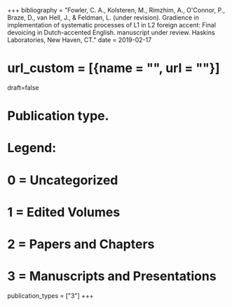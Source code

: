 +++
bibliography = "Fowler, C. A., Kolsteren, M., Rimzhim, A., O'Connor, P., Braze, D., van Hell, J., & Feldman, L. (under revision). Gradience in implementation of systematic processes of L1 in L2 foreign accent: Final devoicing in Dutch-accented English. manuscript under review. Haskins Laboratories, New Haven, CT."
date = 2019-02-17
# url_custom = [{name = "", url = ""}]
draft=false
# Publication type.
# Legend:
# 0 = Uncategorized
# 1 = Edited Volumes
# 2 = Papers and Chapters
# 3 = Manuscripts and Presentations
publication_types = ["3"]
+++